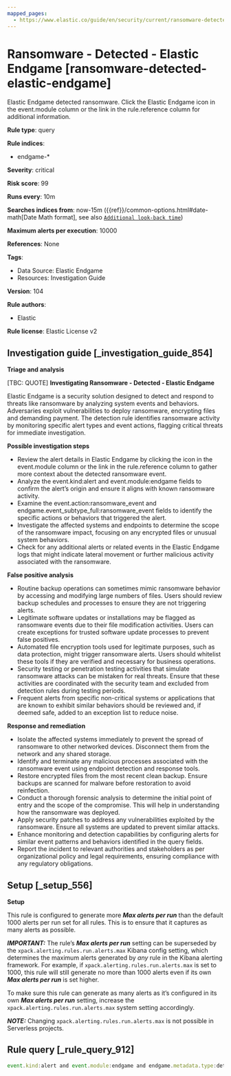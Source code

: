 ```yaml
---
mapped_pages:
  - https://www.elastic.co/guide/en/security/current/ransomware-detected-elastic-endgame.html
---
```


# Ransomware - Detected - Elastic Endgame [ransomware-detected-elastic-endgame]

Elastic Endgame detected ransomware. Click the Elastic Endgame icon in the event.module column or the link in the rule.reference column for additional information.

**Rule type**: query

**Rule indices**:

* endgame-*

**Severity**: critical

**Risk score**: 99

**Runs every**: 10m

**Searches indices from**: now-15m ({{ref}}/common-options.html#date-math[Date Math format], see also [`Additional look-back time`](docs-content://solutions/security/detect-and-alert/create-detection-rule.md#rule-schedule))

**Maximum alerts per execution**: 10000

**References**: None

**Tags**:

* Data Source: Elastic Endgame
* Resources: Investigation Guide

**Version**: 104

**Rule authors**:

* Elastic

**Rule license**: Elastic License v2

## Investigation guide [_investigation_guide_854]

**Triage and analysis**

[TBC: QUOTE]
**Investigating Ransomware - Detected - Elastic Endgame**

Elastic Endgame is a security solution designed to detect and respond to threats like ransomware by analyzing system events and behaviors. Adversaries exploit vulnerabilities to deploy ransomware, encrypting files and demanding payment. The detection rule identifies ransomware activity by monitoring specific alert types and event actions, flagging critical threats for immediate investigation.

**Possible investigation steps**

* Review the alert details in Elastic Endgame by clicking the icon in the event.module column or the link in the rule.reference column to gather more context about the detected ransomware event.
* Analyze the event.kind:alert and event.module:endgame fields to confirm the alert’s origin and ensure it aligns with known ransomware activity.
* Examine the event.action:ransomware_event and endgame.event_subtype_full:ransomware_event fields to identify the specific actions or behaviors that triggered the alert.
* Investigate the affected systems and endpoints to determine the scope of the ransomware impact, focusing on any encrypted files or unusual system behaviors.
* Check for any additional alerts or related events in the Elastic Endgame logs that might indicate lateral movement or further malicious activity associated with the ransomware.

**False positive analysis**

* Routine backup operations can sometimes mimic ransomware behavior by accessing and modifying large numbers of files. Users should review backup schedules and processes to ensure they are not triggering alerts.
* Legitimate software updates or installations may be flagged as ransomware events due to their file modification activities. Users can create exceptions for trusted software update processes to prevent false positives.
* Automated file encryption tools used for legitimate purposes, such as data protection, might trigger ransomware alerts. Users should whitelist these tools if they are verified and necessary for business operations.
* Security testing or penetration testing activities that simulate ransomware attacks can be mistaken for real threats. Ensure that these activities are coordinated with the security team and excluded from detection rules during testing periods.
* Frequent alerts from specific non-critical systems or applications that are known to exhibit similar behaviors should be reviewed and, if deemed safe, added to an exception list to reduce noise.

**Response and remediation**

* Isolate the affected systems immediately to prevent the spread of ransomware to other networked devices. Disconnect them from the network and any shared storage.
* Identify and terminate any malicious processes associated with the ransomware event using endpoint detection and response tools.
* Restore encrypted files from the most recent clean backup. Ensure backups are scanned for malware before restoration to avoid reinfection.
* Conduct a thorough forensic analysis to determine the initial point of entry and the scope of the compromise. This will help in understanding how the ransomware was deployed.
* Apply security patches to address any vulnerabilities exploited by the ransomware. Ensure all systems are updated to prevent similar attacks.
* Enhance monitoring and detection capabilities by configuring alerts for similar event patterns and behaviors identified in the query fields.
* Report the incident to relevant authorities and stakeholders as per organizational policy and legal requirements, ensuring compliance with any regulatory obligations.


## Setup [_setup_556]

**Setup**

This rule is configured to generate more ***Max alerts per run*** than the default 1000 alerts per run set for all rules. This is to ensure that it captures as many alerts as possible.

***IMPORTANT:*** The rule’s ***Max alerts per run*** setting can be superseded by the `xpack.alerting.rules.run.alerts.max` Kibana config setting, which determines the maximum alerts generated by *any* rule in the Kibana alerting framework. For example, if `xpack.alerting.rules.run.alerts.max` is set to 1000, this rule will still generate no more than 1000 alerts even if its own ***Max alerts per run*** is set higher.

To make sure this rule can generate as many alerts as it’s configured in its own ***Max alerts per run*** setting, increase the `xpack.alerting.rules.run.alerts.max` system setting accordingly.

***NOTE:*** Changing `xpack.alerting.rules.run.alerts.max` is not possible in Serverless projects.


## Rule query [_rule_query_912]

```js
event.kind:alert and event.module:endgame and endgame.metadata.type:detection and (event.action:ransomware_event or endgame.event_subtype_full:ransomware_event)
```



